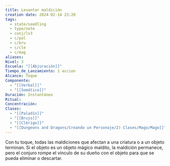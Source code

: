 ```yaml
---
title: Levantar maldición
creation date: 2024-02-14 23:20
tags:
  - state/seedling
  - type/note
  - conj/lv3
  - c/pal
  - c/bru
  - c/cle
  - c/mag
aliases: 
Nivel: 3
Escuela: "[[Abjuración]]"
Tiempo_de_Lanzamiento: 1 accion
Alcance: Toque
Componente:
  - "[[Verbal]]"
  - "[[Somático]]"
Duración: Instantáneo
Ritual: 
Concentración: 
Clases:
  - "[[Paladín]]"
  - "[[Brujo]]"
  - "[[Clérigo]]"
  - "[[Dungeons and Dragons/Creando un Personaje/2) Clases/Mago/Mago]]"
---
```

Con tu toque, todas las maldiciones que afectan a una criatura o a un objeto terminan. Si el objeto es un objeto mágico maldito, la maldición permanece, pero el conjuro rompe el vínculo de su dueño con el objeto para que se pueda eliminar o descartar.